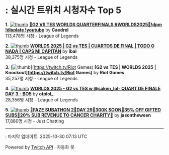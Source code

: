 # : 실시간 트위치 시청자수 Top 5

**1.** [![thumb](https://static-cdn.jtvnw.net/previews-ttv/live_user_caedrel-320x180.jpg)](https://twitch.tv/Caedrel)
**[🔴G2 VS TES WORLDS QUARTERFINALS #WORLDS2025🔴!dpm !displate !youtube](https://twitch.tv/Caedrel)** by **Caedrel**<br>113,478명 시청  - League of Legends

**2.** [![thumb](https://static-cdn.jtvnw.net/previews-ttv/live_user_ibai-320x180.jpg)](https://twitch.tv/ibai)
**[WORLDS 2025 | G2 vs TES | CUARTOS DE FINAL | TODO O NADA | CAPS MI CAPITÁN](https://twitch.tv/ibai)** by **ibai**<br>38,375명 시청  - League of Legends

**3.** [![thumb](https://static-cdn.jtvnw.net/previews-ttv/live_user_riotgames-320x180.jpg)](https://twitch.tv/Riot Games)
**[G2 vs TES | WORLDS 2025 | Knockout](https://twitch.tv/Riot Games)** by **Riot Games**<br>35,257명 시청  - League of Legends

**4.** [![thumb](https://static-cdn.jtvnw.net/previews-ttv/live_user_otplol_-320x180.jpg)](https://twitch.tv/otplol_)
**[WORLDS 2025 - G2 vs TES w @saken_lol- QUART DE FINALE DAY 3 - BO5](https://twitch.tv/otplol_)** by **otplol_**<br>28,356명 시청  - League of Legends

**5.** [![thumb](https://static-cdn.jtvnw.net/previews-ttv/live_user_jasontheween-320x180.jpg)](https://twitch.tv/jasontheween)
**[🔴FAZE SUBATHON 2🔴DAY 29🔴300K SOON🔴35% OFF GIFTED SUBS🔴20% SUB REVENUE TO CANCER CHARITY🔴](https://twitch.tv/jasontheween)** by **jasontheween**<br>17,880명 시청  - Just Chatting


---
: 마지막 업데이트: 2025-10-30 07:13 UTC

Powered by [Twitch API](https://dev.twitch.tv/docs/api/reference) · 자동화 봇